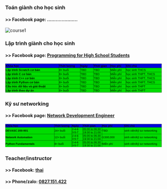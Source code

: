 ### Toán giành cho học sinh 
#### >> Facebook page: .....................
![course1](maths.png)

### Lập trình giành cho học sinh   
#### >> Facebook page: [Programming for High School Students](https://www.facebook.com/programminghss/)
![course1](course1.png) 

### Kỹ sư networking 
#### >> Facebook page: [Network Development Engineer](https://www.facebook.com/programmingna)
![course2](course2.png)            

### Teacher/instructor 
#### >> Facebook: [thai](https://www.facebook.com/thaimbw)                                      
#### >> Phone/zalo: [0827.151.422](https://www.facebook.com/thaiquocvo2001)                                         
